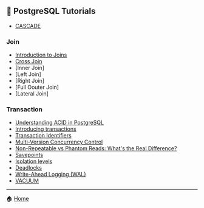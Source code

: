 ## 🐘 PostgreSQL Tutorials

- [CASCADE](./cascade/cascade.md)

### Join

- [Introduction to Joins](./join/1_Introduction_to_Joins.md)
- [Cross Join](./join/2_cross_join.md)
- [Inner Join]
- [Left Join]
- [Right Join]
- [Full Oouter Join]
- [Lateral Join]

### Transaction
 
- [Understanding ACID in PostgreSQL](./transaction/0_Understanding_ACID_in_PostgreSQL.md)
- [Introducing transactions](./transaction/1_Introducing_transactions.md)
- [Transaction Identifiers](./transaction/2_transaction_identifiers.md)
- [Multi-Version Concurrency Control](./transaction/3_Multi_Version_Concurrency_Control.md)
- [Non-Repeatable vs Phantom Reads: What's the Real Difference?](./transaction/4_Non_Repeatable_vs_Phantom_Reads.md)
- [Savepoints](./transaction/5_Savepoints.md)
- [Isolation levels](./transaction/6_Isolation_levels.md)
- [Deadlocks](./transaction/7_Deadlocks.md) 
- [Write-Ahead Logging (WAL)](./transaction/8_Write_Ahead_Logging.md) 
- [VACUUM](./transaction/9_VACUUM.md)

---

🏠 [Home](./../README.md)
